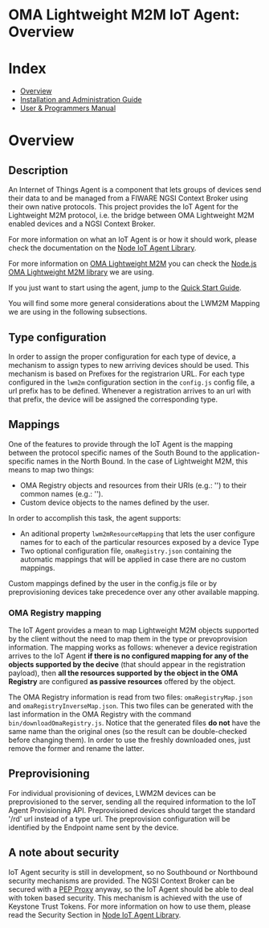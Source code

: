 OMA Lightweight M2M IoT Agent: Overview
==================
# Index

* [Overview](#overview)
* [Installation and Administration Guide](docs/administrationGuide.md)
* [User & Programmers Manual](docs/userGuide.md)
        
#  <a name="overview"/> Overview
## Description
An Internet of Things Agent is a component that lets groups of devices send their data to and be managed from a FIWARE NGSI Context Broker using their own native protocols. This project provides the IoT Agent for the Lightweight M2M protocol, i.e. the bridge between OMA Lightweight M2M enabled devices and a NGSI Context Broker. 

For more information on what an IoT Agent is or how it should work, please check the documentation on the [Node IoT Agent Library](https://github.com/telefonicaid/iotagent-node-lib).

For more information on [OMA Lightweight M2M](http://openmobilealliance.org/about-oma/work-program/m2m-enablers/) you can check the [Node.js OMA Lightweight M2M library](https://github.com/telefonicaid/lwm2m-node-lib) we are using.

If you just want to start using the agent, jump to the [Quick Start Guide](docs/userManual.md#gettingstarted). 

You will find some  more general considerations about the LWM2M Mapping we are using in the following subsections.

## Type configuration
In order to assign the proper configuration for each type of device, a mechanism to assign types to new arriving devices should be used. This mechanism is based on Prefixes for the registrarion URL. For each type configured in the `lwm2m` configuration section in the `config.js` config file, a url prefix has to be defined. Whenever a registration arrives to an url with that prefix, the device will be assigned the corresponding type.

## Mappings
One of the features to provide through the IoT Agent is the mapping between the protocol specific names of the South Bound to the application-specific names in the North Bound. In the case of Lightweight M2M, this means to map two things:
* OMA Registry objects and resources from their URIs (e.g.: '') to their common names (e.g.: '').
* Custom device objects to the names defined by the user.

In order to accomplish this task, the agent supports:
* An aditional property `lwm2mResourceMapping` that lets the user configure names for to each of the particular resources exposed by a device Type
* Two optional configuration file, `omaRegistry.json` containing the automatic mappings that will be applied in case there are no custom mappings.

Custom mappings defined by the user in the config.js file or by preprovisioning devices take precedence over any other available mapping.

### OMA Registry mapping
The IoT Agent provides a mean to map Lightweight M2M objects supported by the client without the need to map them in the type or prevoprovision information. The mapping works as follows: whenever a device registration arrives to the IoT Agent **if there is no configured mapping for any of the objects supported by the decive** (that should appear in the registration payload), then **all the resources supported by the object in the OMA Registry** are configured **as passive resources** offered by the object.

The OMA Registry information is read from two files: `omaRegistryMap.json` and `omaRegistryInverseMap.json`. This two files can be generated with the last information in the OMA Registry with the command `bin/downloadOmaRegistry.js`. Notice that the generated files **do not** have the same name than the original ones (so the result can be double-checked before changing them). In order to use the freshly downloaded ones, just remove the former and rename the latter.

## Preprovisioning
For individual provisioning of devices, LWM2M devices can be preprovisioned to the server, sending all the required information to the IoT Agent Provisioning API. Preprovisioned devices should target the standard '/rd' url instead of a type url. The preprovision configuration will be identified by the Endpoint name sent by the device.

## A note about security
IoT Agent security is still in development, so no Southbound or Northbound security mechanisms are provided. The NGSI Context Broker can be secured with a [PEP Proxy]() anyway, so the IoT Agent should be able to deal with token based security. This mechanism is achieved with the use of Keystone Trust Tokens. For more information on how to use them, please read the Security Section in [Node IoT Agent Library](https://github.com/telefonicaid/iotagent-node-lib).
